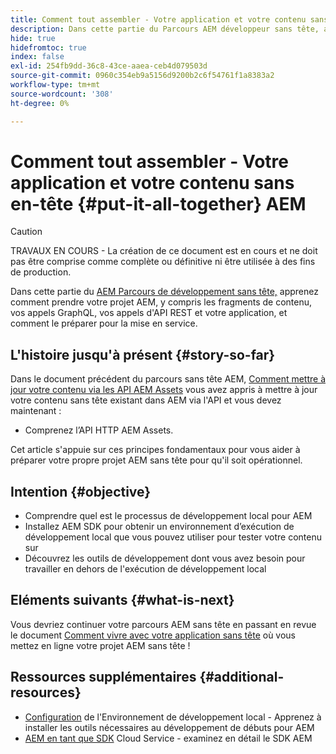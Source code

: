 ```yaml
---
title: Comment tout assembler - Votre application et votre contenu sans AEM tête
description: Dans cette partie du Parcours AEM développeur sans tête, apprenez à prendre votre projet AEM, y compris les fragments de contenu, vos appels GraphQL, vos appels d'API REST et votre application, et à le préparer pour qu'il soit en direct.
hide: true
hidefromtoc: true
index: false
exl-id: 254fb9dd-36c8-43ce-aaea-ceb4d079503d
source-git-commit: 0960c354eb9a5156d9200b2c6f54761f1a8383a2
workflow-type: tm+mt
source-wordcount: '308'
ht-degree: 0%

---
```


# Comment tout assembler - Votre application et votre contenu sans en-tête {#put-it-all-together} AEM

>[!CAUTION]
>
>TRAVAUX EN COURS - La création de ce document est en cours et ne doit pas être comprise comme complète ou définitive ni être utilisée à des fins de production.

Dans cette partie du [AEM Parcours de développement sans tête,](overview.md) apprenez comment prendre votre projet AEM, y compris les fragments de contenu, vos appels GraphQL, vos appels d&#39;API REST et votre application, et comment le préparer pour la mise en service.

## L&#39;histoire jusqu&#39;à présent {#story-so-far}

Dans le document précédent du parcours sans tête AEM, [Comment mettre à jour votre contenu via les API AEM Assets](update-your-content.md) vous avez appris à mettre à jour votre contenu sans tête existant dans AEM via l&#39;API et vous devez maintenant :

* Comprenez l’API HTTP AEM Assets.

Cet article s&#39;appuie sur ces principes fondamentaux pour vous aider à préparer votre propre projet AEM sans tête pour qu&#39;il soit opérationnel.

## Intention {#objective}

* Comprendre quel est le processus de développement local pour AEM
* Installez AEM SDK pour obtenir un environnement d’exécution de développement local que vous pouvez utiliser pour tester votre contenu sur
* Découvrez les outils de développement dont vous avez besoin pour travailler en dehors de l&#39;exécution de développement local

## Eléments suivants {#what-is-next}

Vous devriez continuer votre parcours AEM sans tête en passant en revue le document [Comment vivre avec votre application sans tête](go-live.md) où vous mettez en ligne votre projet AEM sans tête !

## Ressources supplémentaires {#additional-resources}

* [Configuration](https://experienceleague.adobe.com/docs/experience-manager-learn/cloud-service/local-development-environment-set-up/overview.html?lang=en#local-dispatcher-runtime)  de l&#39;Environnement de développement local - Apprenez à installer les outils nécessaires au développement de débuts pour AEM
* [AEM en tant que SDK](/help/implementing/developing/introduction/aem-as-a-cloud-service-sdk.md)  Cloud Service - examinez en détail le SDK AEM